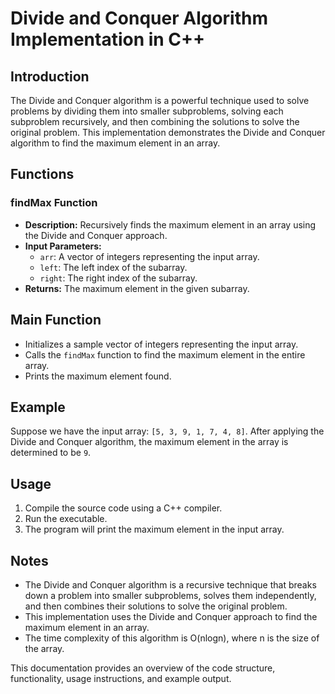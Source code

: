 # Divide and Conquer Algorithm Implementation in C++

## Introduction

The Divide and Conquer algorithm is a powerful technique used to solve problems by dividing them into smaller subproblems, solving each subproblem recursively, and then combining the solutions to solve the original problem. This implementation demonstrates the Divide and Conquer algorithm to find the maximum element in an array.

## Functions

### findMax Function

- **Description:** Recursively finds the maximum element in an array using the Divide and Conquer approach.
- **Input Parameters:**
  - `arr`: A vector of integers representing the input array.
  - `left`: The left index of the subarray.
  - `right`: The right index of the subarray.
- **Returns:** The maximum element in the given subarray.

## Main Function

- Initializes a sample vector of integers representing the input array.
- Calls the `findMax` function to find the maximum element in the entire array.
- Prints the maximum element found.

## Example

Suppose we have the input array: `[5, 3, 9, 1, 7, 4, 8]`. After applying the Divide and Conquer algorithm, the maximum element in the array is determined to be `9`.

## Usage

1. Compile the source code using a C++ compiler.
2. Run the executable.
3. The program will print the maximum element in the input array.

## Notes

- The Divide and Conquer algorithm is a recursive technique that breaks down a problem into smaller subproblems, solves them independently, and then combines their solutions to solve the original problem.
- This implementation uses the Divide and Conquer approach to find the maximum element in an array.
- The time complexity of this algorithm is O(nlogn), where n is the size of the array.

This documentation provides an overview of the code structure, functionality, usage instructions, and example output.
